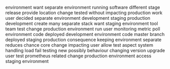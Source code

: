 environment want separate environment running software different stage release provide location change tested without impacting production work user decided separate environment development staging production development create many separate stack want staging environment tool team test change production environment run user monitoring metric poll environment code deployed development environment code master branch deployed staging production consequence keeping environment separate reduces chance core change impacting user allow test aspect system handling load fail testing new possibly behaviour changing version upgrade user test prometheus related change production environment access staging environment